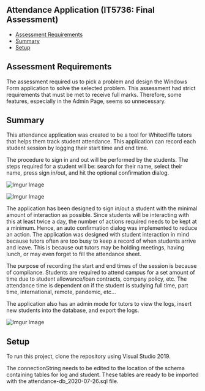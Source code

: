 ## Attendance Application (IT5736: Final Assessment)
* [Assessment Requirements](#technologies)
* [Summary](#general-info)
* [Setup](#setup)

## Assessment Requirements
The assessment required us to pick a problem and design the Windows Form application to solve the selected problem. 
This assessment had strict requirements that must be met to receive full marks. Therefore, some features, especially in the Admin Page, seems so unnecessary.

## Summary
This attendance application was created to be a tool for Whitecliffe tutors that helps them track student attendance.
This application can record each student session by logging their start time and end time.

The procedure to sign in and out will be performed by the students. 
The steps required for a student will be: search for their name, select their name, press sign in/out, and hit the optional confirmation dialog.

![Imgur Image](https://i.imgur.com/HGKeKvC.png)

![Imgur Image](https://i.imgur.com/B93F5uA.png)

The application has been designed to sign in/out a student with the minimal amount of interaction as possible. Since students will be interacting with this at least twice a day, the number of actions required needs to be kept at a minimum. Hence, an auto confirmation dialog was implemented to reduce an action.
The application was designed with student interaction in mind because tutors often are too busy to keep a record of when students arrive and leave.
This is because out tutors may be holding meetings, having lunch, or may even forget to fill the attendance sheet.

The purpose of recording the start and end times of the session is because of compliance. 
Students are required to attend campus for a set amount of time due to student allowance/loan contracts, company policy, etc.
The attendance time is dependent on if the student is studying full time, part time, international, remote, pandemic, etc...

The application also has an admin mode for tutors to view the logs, insert new students into the database, and export the logs.

![Imgur Image](https://i.imgur.com/qz6Etfw.png)

## Setup
To run this project, clone the repository using Visual Studio 2019.

The connectionString needs to be edited to the location of the schema containing tables for log and student. These tables are ready to be imported with the attendance-db_2020-07-26.sql file.
